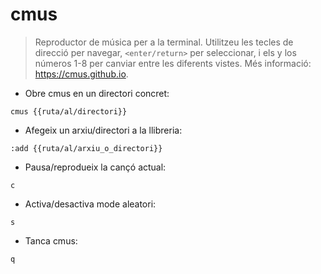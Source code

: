 # cmus

> Reproductor de música per a la terminal.
> Utilitzeu les tecles de direcció per navegar, `<enter/return>` per seleccionar, i els y los números 1-8 per canviar entre les diferents vistes.
> Més informació: <https://cmus.github.io>.

- Obre cmus en un directori concret:

`cmus {{ruta/al/directori}}`

- Afegeix un arxiu/directori a la llibreria:

`:add {{ruta/al/arxiu_o_directori}}`

- Pausa/reprodueix la cançó actual:

`c`

- Activa/desactiva mode aleatori:

`s`

- Tanca cmus:

`q`
